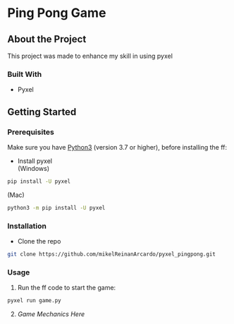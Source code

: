 # Ping Pong Game

## About the Project
This project was made to enhance my skill in using pyxel

### Built With
* Pyxel

## Getting Started

### Prerequisites
Make sure you have <a href="https://www.python.org/downloads/">Python3</a> (version 3.7 or higher), before installing the ff:
* Install pyxel <br>
(Windows)
```sh
pip install -U pyxel
```
(Mac)
```sh
python3 -m pip install -U pyxel
```

### Installation
* Clone the repo
```sh
git clone https://github.com/mikelReinanArcardo/pyxel_pingpong.git
```

### Usage
1. Run the ff code to start the game:
```sh
pyxel run game.py
```
2. *Game Mechanics Here*
